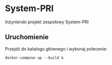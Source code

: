 # System-PRI

Inżynierski projekt zespołowy System-PRI

## Uruchomienie

Przejdź do katalogu głównego i wykonaj polecenie:

`docker-compose up --build &`

